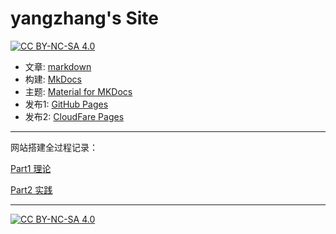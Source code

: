 # yangzhang's Site
[![CC BY-NC-SA 4.0][cc-by-nc-sa-shield]][cc-by-nc-sa]

- 文章: [markdown](https://www.markdownguide.org/)
- 构建: [MkDocs](https://www.mkdocs.org) 
- 主题: [Material for MKDocs](https://github.com/squidfunk/mkdocs-material)
- 发布1: [GitHub Pages](https://pages.github.com) 
- 发布2: [CloudFare Pages](https://cloudfare.com) 

-----

网站搭建全过程记录：

[Part1 理论](https://yangzhang.site/Blog/mkdocs/%E7%90%86%E8%AE%BA/)

[Part2 实践](https://yangzhang.site/Blog/mkdocs/%E5%AE%9E%E8%B7%B5/)

-----

[![CC BY-NC-SA 4.0][cc-by-nc-sa-image]][cc-by-nc-sa]

[cc-by-nc-sa]: http://creativecommons.org/licenses/by-nc-sa/4.0/
[cc-by-nc-sa-image]: https://licensebuttons.net/l/by-nc-sa/4.0/88x31.png
[cc-by-nc-sa-shield]: https://img.shields.io/badge/License-CC%20BY--NC--SA%204.0-lightgrey.svg